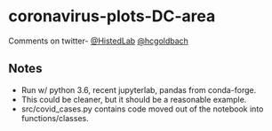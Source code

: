 # coronavirus-plots-DC-area

Comments on twitter- [@HistedLab](https://twitter.com/HistedLab/) [@hcgoldbach](https://twitter.com/hcgoldbach)




## Notes

- Run w/ python 3.6, recent jupyterlab, pandas from conda-forge.
- This could be cleaner, but it should be a reasonable example.
- src/covid_cases.py contains code moved out of the notebook into functions/classes.


